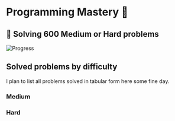 # Programming Mastery :punch:

## :goal_net:  Solving 600 Medium or Hard problems 

![Progress](https://progress-bar.dev/76/?scale=600&title=InterviewGod&width=500&color=babaca&suffix=+problems+solved)

## Solved problems by difficulty
I plan to list all problems solved in tabular form here some fine day.

### Medium

### Hard


